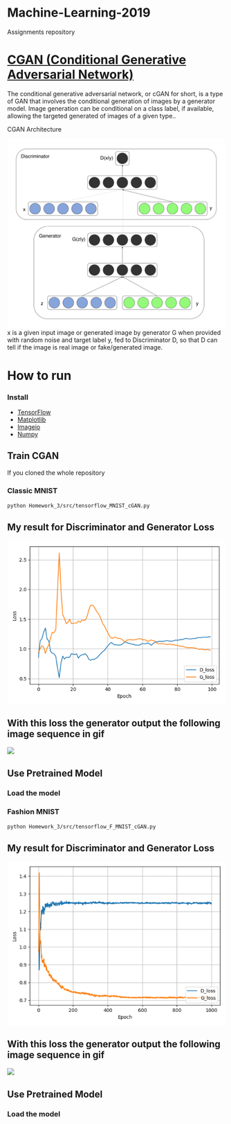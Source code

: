 # Machine-Learning-2019
Assignments repository

# [CGAN (Conditional Generative Adversarial Network)](https://arxiv.org/abs/1411.1784.pdf) 
The conditional generative adversarial network, or cGAN for short, is a type of GAN that involves the conditional generation of images by a generator model. Image generation can be conditional on a class label, if available, allowing the targeted generated of images of a given type..

CGAN Architecture

![](imgs/cGAN.png)
x is a given input image or generated image by generator G when provided with random noise and target label y, fed to Discriminator D, so that D can tell if the image is real image or fake/generated image.

# How to run
### Install 
* [TensorFlow](https://www.tensorflow.org/install/)
* [Matplotlib](https://matplotlib.org/)
* [Imageio](https://imageio.readthedocs.io/en/stable/installation.html)
* [Numpy](https://docs.scipy.org/doc/numpy/user/install.html)

## Train CGAN
If you cloned the whole repository 
### Classic MNIST 
```bash
python Homework_3/src/tensorflow_MNIST_cGAN.py
```
## My result for Discriminator and Generator Loss
![](Homework_3/cGAN/MNIST_cGAN_train_hist.png)

## With this loss the generator output the following image sequence in gif
![](Homework_3/cGAN/MNIST_cGAN_generation_animation.gif)

## Use Pretrained Model
### Load the model 

### Fashion MNIST 
```bash
python Homework_3/src/tensorflow_F_MNIST_cGAN.py
```
## My result for Discriminator and Generator Loss
![](Homework_3/cGAN/Fashion_MNIST_cGAN_train_hist.png)

## With this loss the generator output the following image sequence in gif
![](Homework_3/cGAN/Fashion_MNIST_cGAN_generation_animation.gif)

## Use Pretrained Model
### Load the model 

